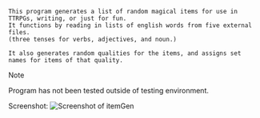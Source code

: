 ```
This program generates a list of random magical items for use in TTRPGs, writing, or just for fun.
It functions by reading in lists of english words from five external files.
(three tenses for verbs, adjectives, and noun.)

It also generates random qualities for the items, and assigns set names for items of that quality.
```
>[!NOTE]
>Program has not been tested outside of testing environment.

Screenshot:
![Screenshot of itemGen](https://imgur.com/KnB0vA0.png)
